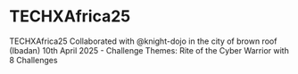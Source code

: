 # TECHXAfrica25
TECHXAfrica25 Collaborated with @knight-dojo in the city of brown roof (Ibadan) 10th April 2025 - Challenge Themes: Rite of the Cyber Warrior with 8 Challenges

